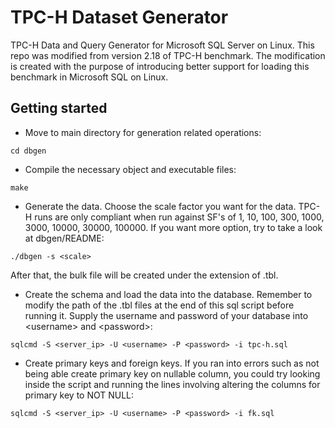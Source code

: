 # TPC-H Dataset Generator

TPC-H Data and Query Generator for Microsoft SQL Server on Linux. This repo was modified from version 2.18 of TPC-H benchmark. The modification is created with the purpose of introducing better support for loading this benchmark in Microsoft SQL on Linux.

## Getting started
- Move to main directory for generation related operations:
 
 ```
 cd dbgen
 ```

- Compile the necessary object and executable files:
 
```
make
```

- Generate the data. Choose the scale factor you want for the data. TPC-H runs are only compliant when run against SF's 
      of 1, 10, 100, 300, 1000, 3000, 10000, 30000, 100000. If you want more option, try to take a look at dbgen/README:

```
./dbgen -s <scale>
```

After that, the bulk file will be created under the extension of .tbl.

- Create the schema and load the data into the database. Remember to modify the path of the .tbl files at the end of this sql script before running it. Supply the username and password of your database into \<username\> and \<password\>:

```
sqlcmd -S <server_ip> -U <username> -P <password> -i tpc-h.sql
```

- Create primary keys and foreign keys. If you ran into errors such as not being able create primary key on nullable column, you could try looking inside the script and running the lines involving altering the columns for primary key to NOT NULL:

```
sqlcmd -S <server_ip> -U <username> -P <password> -i fk.sql
```
